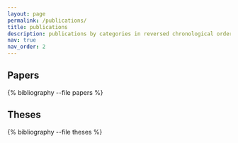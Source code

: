 ```yaml
---
layout: page
permalink: /publications/
title: publications
description: publications by categories in reversed chronological order. generated by jekyll-scholar.
nav: true
nav_order: 2
---
```


<!-- _pages/publications.md -->
<div class="publications">

 <h2 class="year">Papers</h2>
{% bibliography --file papers %}

 <h2 class="year">Theses</h2>
{% bibliography --file theses %}

</div>
